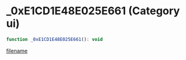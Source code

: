 # _0xE1CD1E48E025E661 (Category ui)

```js
function _0xE1CD1E48E025E661(): void
```

[filename](_0xE1CD1E48E025E661_m.md ':include')